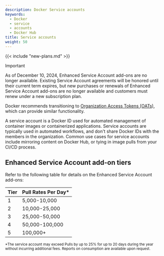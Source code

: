 ```yaml
---
description: Docker Service accounts
keywords:
  - Docker
  - service
  - accounts
  - Docker Hub
title: Service accounts
weight: 50
---
```


{{< include "new-plans.md" >}}

> [!IMPORTANT]
>
> As of December 10, 2024, Enhanced Service Account add-ons are no longer
> available. Existing Service Account agreements will be honored until their
> current term expires, but new purchases or renewals of Enhanced Service
> Account add-ons are no longer available and customers must renew under a new
> subscription plan.
>
> Docker recommends transitioning to [Organization Access Tokens
> (OATs)](../security/for-admins/access-tokens.md), which can provide similar
> functionality.

A service account is a Docker ID used for automated management of container images or containerized applications. Service accounts are typically used in automated workflows, and don't share Docker IDs with the members in the organization. Common use cases for service accounts include mirroring content on Docker Hub, or tying in image pulls from your CI/CD process.

## Enhanced Service Account add-on tiers

Refer to the following table for details on the Enhanced Service Account add-ons:

| Tier | Pull Rates Per Day\* |
| ---- | -------------------- |
| 1    | 5,000-10,000         |
| 2    | 10,000-25,000        |
| 3    | 25,000-50,000        |
| 4    | 50,000-100,000       |
| 5    | 100,000+             |

<sub>\*The service account may exceed Pulls by up to 25% for up to 20 days during the year without incurring additional fees. Reports on consumption are available upon request.<sub>
